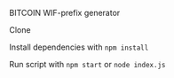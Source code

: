 BITCOIN WIF-prefix generator

Clone

Install dependencies with `npm install`

Run script with `npm start` or `node index.js`


